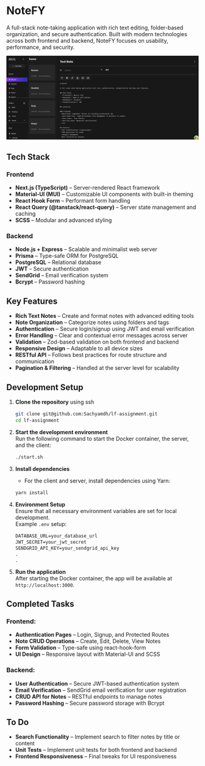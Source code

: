 # NoteFY

A full-stack note-taking application with rich text editing, folder-based organization, and secure authentication. Built with modern technologies across both frontend and backend, NoteFY focuses on usability, performance, and security.

![NoteFlow Screenshot](./UI.png)

## Tech Stack

### Frontend

- **Next.js (TypeScript)** – Server-rendered React framework
- **Material-UI (MUI)** – Customizable UI components with built-in theming
- **React Hook Form** – Performant form handling
- **React Query (@tanstack/react-query)** – Server state management and caching
- **SCSS** – Modular and advanced styling

### Backend

- **Node.js + Express** – Scalable and minimalist web server
- **Prisma** – Type-safe ORM for PostgreSQL
- **PostgreSQL** – Relational database
- **JWT** – Secure authentication
- **SendGrid** – Email verification system
- **Bcrypt** – Password hashing

## Key Features

- **Rich Text Notes** – Create and format notes with advanced editing tools
- **Note Organization** – Categorize notes using folders and tags
- **Authentication** – Secure login/signup using JWT and email verification
- **Error Handling** – Clear and contextual error messages across server
- **Validation** – Zod-based validation on both frontend and backend
- **Responsive Design** – Adaptable to all device sizes
- **RESTful API** – Follows best practices for route structure and communication
- **Pagination & Filtering** – Handled at the server level for scalability

## Development Setup

1. **Clone the repository** using ssh

   ```bash
   git clone git@github.com:Sachyamdh/lf-assignment.git
   cd lf-assignment
   ```

2. **Start the development environment**  
   Run the following command to start the Docker container, the server, and the client:

   ```bash
   ./start.sh
   ```

3. **Install dependencies**

   - For the client and server, install dependencies using Yarn:

   ```bash
   yarn install
   ```

4. **Environment Setup**  
   Ensure that all necessary environment variables are set for local development.  
   Example `.env` setup:

   ```plaintext
   DATABASE_URL=your_database_url
   JWT_SECRET=your_jwt_secret
   SENDGRID_API_KEY=your_sendgrid_api_key
   .
   .
   ```

5. **Run the application**  
   After starting the Docker container, the app will be available at `http://localhost:3000`.


## Completed Tasks

### Frontend:

- **Authentication Pages** – Login, Signup, and Protected Routes
- **Note CRUD Operations** – Create, Edit, Delete, View Notes
- **Form Validation** – Type-safe using react-hook-form
- **UI Design** – Responsive layout with Material-UI and SCSS

### Backend:

- **User Authentication** – Secure JWT-based authentication system
- **Email Verification** – SendGrid email verification for user registration
- **CRUD API for Notes** – RESTful endpoints to manage notes
- **Password Hashing** – Secure password storage with Bcrypt

## To Do

- **Search Functionality** – Implement search to filter notes by title or content
- **Unit Tests** – Implement unit tests for both frontend and backend
- **Frontend Responsiveness** – Final tweaks for UI responsiveness
